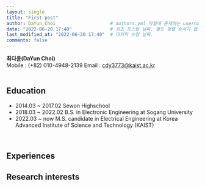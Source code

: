 ```yaml
---
layout: single
title: "First post"
author: DaYun Choi                    # authors.yml 파일에 존재하는 username 값
date: "2022-06-20 17:40"              # 최초 포스팅 날짜. 별도 정렬 순서가 없으면 이 값으로 정렬됨. 파일명에 기록되어있다면 생략 가능.
last_modified_at: "2022-06-20 17:40"  # 마지막 수정 날짜.
comments: false
---
```


<b>최다윤(DaYun Choi)</b> </br>
Mobile : (+82) 010-4948-2139
Email : cdy3773@kaist.ac.kr </br>
</br>

## Education
- 2014.03 ~ 2017.02   Sewon Highschool
- 2018.03 ~ 2022.02   B.S. in Electronic Engineering at Sogang University
- 2022.03 ~ now       M.S. candidate in Electrical Engineering at Korea Advanced Institute of Science and Technology (KAIST)
</br>

## Experiences

## Research interests
